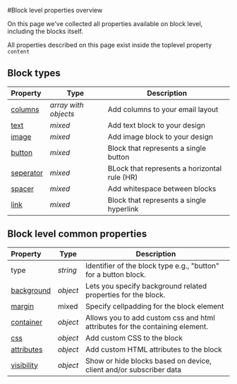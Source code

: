 #Block level properties overview

On this page we've collected all properties available on block level, including 
the blocks itself.

All properties described on this page exist inside the toplevel property `content`

## Block types

| Property | Type | Description                                                                                             |
|:---------|------|---------------------------------------------------------------------------------------------------------|
| [columns](copernica-docs:ResponsiveEmail/json/block-columns) | _array with objects_ | Add columns to your email layout    |
| [text](copernica-docs:ResponsiveEmail/json/block-text) | _mixed_ | Add text block to your design                          |
| [image](copernica-docs:ResponsiveEmail/json/block-image) | _mixed_ | Add image block to your design                       |
| [button](copernica-docs:ResponsiveEmail/json/block-button) | _mixed_ | Block that represents a single button              |
| [seperator](copernica-docs:ResponsiveEmail/json/block-seperator) | _mixed_ | BLock that represents a horizontal rule (HR) |
| [spacer](copernica-docs:ResponsiveEmail/json/block-spacer) | _mixed_ | Add whitespace between blocks                      |
| [link](copernica-docs:ResponsiveEmail/json/block-link) | _mixed_ | Block that represents a single hyperlink               |

## Block level common properties 

| Property | Type | Description                                                                                                                                                    |
|:---------|------|----------------------------------------------------------------------------------------------------------------------------------------------------------------|
| type | _string_ | Identifier of the block type e.g., "button" for a button block.                                                                                                |
| [background](copernica-docs:ResponsiveEmail/json/block-level-content-and-style-properties#background) | _object_ | Lets you specify background related properties for the block. |
| [margin](copernica-docs:ResponsiveEmail/json/block-level-content-and-style-properties#margin) | mixed | Specify cellpadding for the block element                                |
| [container](copernica-docs:ResponsiveEmail/json/property-container) | _object_ | Allows you to add custom css and html attributes for the containing element.                    |
| [css](copernica-docs:ResponsiveEmail/json/property-css) | _object_ | Add custom CSS to the block                                                                                 |
| [attributes](copernica-docs:ResponsiveEmail/json/property-attributes) | _object_ | Add custom HTML attributes to the block                                                       |
| [visibility](copernica-docs:ResponsiveEmail/json/property-visibility) | _object_ | Show or hide blocks based on device, client and/or subscriber data                            |
